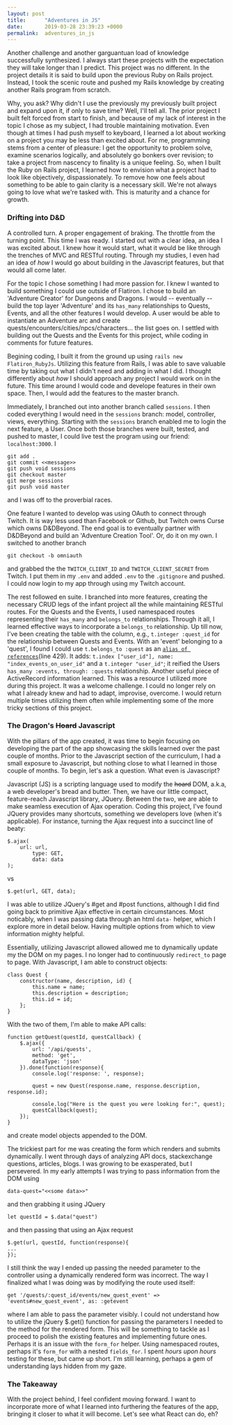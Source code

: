 ```yaml
---
layout: post
title:      "Adventures in JS"
date:       2019-03-28 23:39:23 +0000
permalink:  adventures_in_js
---
```



Another challenge and another garguantuan load of knowledge successfully synthesized. I always start these projects with the expectation they will take longer than I predict. This project was no different. In the project details it is said to build upon the previous Ruby on Rails project. Instead, I took the scenic route and pushed my Rails knowledge by creating another Rails program from scratch.  

Why, you ask? Why didn't I use the previously my previously built project and expand upon it, if only to save time? Well, I'll tell all. The prior project I built felt forced from start to finish, and because of my lack of interest in the topic I chose as my subject, I had trouble maintaining motivation. Even though at times I had push myself to keyboard, I learned a lot about working on a project you may be less than excited about. For me, programming stems from a center of pleasure: I get the opportunity to problem solve, examine scenarios logically, and absolutely go bonkers over revision; to take a project from nascency to finality is a unique feeling. So, when I built the Ruby on Rails project, I learned how to envision what a project had to look like objectively, dispassionately. To remove how one feels about something to be able to gain clarity is a necessary skill. We're not always going to love what we're tasked with. This is maturity and a chance for growth.  

### Drifting into D&D

A controlled turn. A proper engagement of braking. The throttle from the turning point. This time I was ready. I started out with a clear idea, an idea I was excited about. I knew how it would start, what it would be like through the trenches of MVC and RESTful routing. Through my studies, I even had an idea of *how* I would go about building in the Javascript features, but that would all come later. 

For the topic I chose something I had more passion for. I knew I wanted to build something I could use outside of Flatiron. I chose to build an 'Adventure Creator' for Dungeons and Dragons. I would -- eventually -- build the top layer 'Adventure' and its `has_many` relationships to Quests, Events, and all the other features I would develop. A user would be able to instantiate an Adventure arc and create quests/encounters/cities/npcs/characters... the list goes on. I settled with building out the Quests and the Events for this project, while coding in comments for future features. 

Begining coding, I built it from the ground up using `rails new Flatiron_RubyJs`. Utilizing this feature from Rails, I was able to save valuable time by taking out what I didn't need and adding in what I did. I thought differently about *how* I should approach any project I would work on in the future. This time around I would code and develope features in their own space. Then, I would add the features to the master branch. 

Immediately, I branched out into another branch called `sessions`. I then coded everything I would need in the `sessions` branch: model, controller, views, everything. Starting with the `sessions` branch enabled me to login the next feature, a User. Once both those branches were built, tested, and pushed to master, I could live test the program using our friend: `localhost:3000`. I
```
git add .
git commit <<message>>
git push void sessions
git checkout master
git merge sessions
git push void master
```
and I was off to the proverbial races. 

One feature I wanted to develop was using OAuth to connect through Twitch. It is way less used than Facebook or Github, but Twitch owns Curse which owns D&DBeyond. The end goal is to eventually partner with D&DBeyond and build an 'Adventure Creation Tool'. Or, do it on my own. I switched to another branch
```
git checkout -b omniauth
```
and grabbed the the `TWITCH_CLIENT_ID` and `TWITCH_CLIENT_SECRET` from Twitch. I put them in my `.env` and added `.env` to the `.gitignore` and pushed. I could now login to my app through using my Twitch account.

The rest followed en suite. I branched into more features, creating the necessary CRUD legs of the infant project all the while maintaining RESTful routes. For the Quests and the Events, I used namespaced routes representing their `has_many` and `belongs_to` relationships. Through it all, I learned effective ways to incorporate a `belongs_to` relationship. Up till now, I've been creating the table with the column, e.g., `t.integer :quest_id` for the relationship between Quests and Events. With an 'event' belonging to a 'quest', I found I could use `t.belongs_to :quest` as an [`alias of references`](https://github.com/rails/rails/blob/88aa2efd692619e87eee88dfc48d608bea9bcdb4/activerecord/lib/active_record/connection_adapters/abstract/schema_definitions.rb#L421)(line 429). It adds: `t.index ["user_id"], name: "index_events_on_user_id"` and a `t.integer "user_id"`; it reified the Users `has_many :events, through: :quests` relationship. Another useful piece of ActiveRecord information learned. This was a resource I utilized more during this project. It was a welcome challenge. I could no longer rely on what I already knew and had to adapt, improvise, overcome. I would return multiple times utilizing them often while implementing some of the more tricky sections of this project. 

### The Dragon's ~~Hoard~~ Javascript

With the pillars of the app created, it was time to begin focusing on developing the part of the app showcasing the skills learned over the past couple of months. Prior to the Javascript section of the curriculum, I had a small exposure to Javascript, but nothing close to what I learned in those couple of months. To begin, let's ask a question. What even is Javascript? 

Javascript (JS) is a scripting language used to modify the ~~hoard~~ DOM, a.k.a, a web developer's bread and butter. Then, we have our little compact, feature-reach Javascript library, JQuery. Between the two, we are able to make seamless execution of Ajax operation. Coding this project, I've found JQuery provides many shortcuts, something we developers love (when it's applicable). For instance, turning the Ajax request into a succinct line of beaty:
```
$.ajax(
    url: url,
		type: GET,
		data: data
);
```
vs
```
$.get(url, GET, data);
```
I was able to utilize JQuery's #get and #post functions, although I did find going back to primitive Ajax effective in certain circumstances.  Most noticably, when I was passing data through an html `data-` helper, which I explore more in detail below. Having multiple options from which to view information mighty helpful. 

Essentially, utilizing Javascript allowed allowed me to dynamically update my the DOM on my pages. I no longer had to continuously `redirect_to` page to page. With Javascript, I am able to construct objects:
```
class Quest {
    constructor(name, description, id) {
        this.name = name;
        this.description = description;
        this.id = id;
    };
}
```
With the two of them, I'm able to make API calls:
```
function getQuest(questId, questCallback) {
    $.ajax({
        url: '/api/quests',
        method: 'get',
        dataType: 'json'
    }).done(function(response){
        console.log('response: ', response);

        quest = new Quest(response.name, response.description, response.id);

        console.log("Here is the quest you were looking for:", quest);
        questCallback(quest);
    });
}
```
and create model objects appended to the DOM.  
 
The trickiest part for me was creating the form which renders and submits dynamically. I went through days of analyzing API docs, stackexchange questions, articles, blogs. I was growing to be exasperated, but I persevered. In my early attempts I was trying to pass information from the DOM using 
 ```
 data-quest="<<some data>>"
 ```
 and then grabbing it using JQuery
```
let questId = $.data("quest")
```
and then passing that using an Ajax request
 ```
 $.get(url, questId, function(response){
 ...
 });
 ```
 
I still think the way I ended up passing the needed parameter to the controller using a dynamically rendered form was incorrect.  The way I finalized what I was doing was by modifying the route used itself:
```
get '/quests/:quest_id/events/new_quest_event' => 'events#new_quest_event', as: :getevent
```
where I am able to pass the parameter visibly. I could not understand how to utilize the jQuery $.get() function for passing the parameters I needed to the method for the rendered form. This will be something to tackle as I proceed to polish the existing features and implementing future ones. Perhaps it is an issue with the `form_for` helper. Using namespaced routes, perhaps it's `form_for` with a nested `fields_for`. I spent *hours upon hours* testing for these, but came up short. I'm still learning, perhaps a gem of understanding lays hidden from my gaze.

### The Takeaway

With the project behind, I feel confident moving forward. I want to incorporate more of what I learned into furthering the features of the app, bringing it closer to what it will become. Let's see what React can do, eh?
